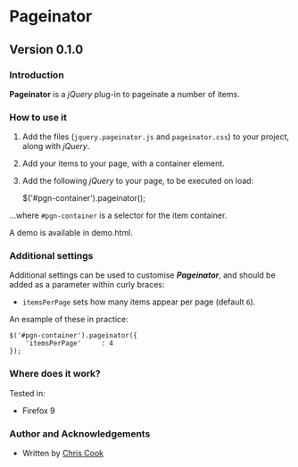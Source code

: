 Pageinator
=============

Version 0.1.0
-----------

### Introduction

__Pageinator__ is a _jQuery_ plug-in to pageinate a number of items.

### How to use it

1. Add the files (`jquery.pageinator.js` and `pageinator.css`) to your project, along with _jQuery_.
2. Add your items to your page, with a container element.
3. Add the following _jQuery_ to your page, to be executed on load:

    $('#pgn-container').pageinator();

...where `#pgn-container` is a selector for the item container.

A demo is available in demo.html.

### Additional settings

Additional settings can be used to customise ___Pageinator___, and should be added as a parameter within curly braces:

+ `itemsPerPage` sets how many items appear per page (default `6`).

An example of these in practice:

    $('#pgn-container').pageinator({
        'itemsPerPage'     : 4
    });

### Where does it work?

Tested in:

+ Firefox 9

### Author and Acknowledgements

+ Written by [Chris Cook](http://chris-cook.co.uk)